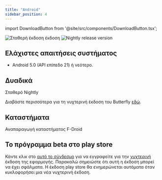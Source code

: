 ```yaml
---
title: "Android"
sidebar_position: 4
---
```


import DownloadButton from '@site/src/components/DownloadButton.tsx';

![Σταθερή έκδοση έκδοση](https://img.shields.io/badge/dynamic/yaml?color=c4840d&label=Stable&query=%24.version&url=https%3A%2F%2Fraw.githubusercontent.com%2FLinwoodDev%2Fbutterfly%2Fstable%2Fapp%2Fpubspec.yaml&style=for-the-badge) ![Nightly release version](https://img.shields.io/badge/dynamic/yaml?color=f7d28c&label=Nightly&query=%24.version&url=https%3A%2F%2Fraw.githubusercontent.com%2FLinwoodDev%2Fbutterfly%2Fnightly%2Fapp%2Fpubspec.yaml&style=for-the-badge)

## Ελάχιστες απαιτήσεις συστήματος

* Android 5.0 (API επίπεδο 21) ή νεότερο.

## Δυαδικά

<div className="row margin-bottom--lg padding--sm">
<DownloadButton className="button button--outline button--info button--lg margin--sm" href="https://github.com/LinwoodDev/butterfly/releases/download/stable/linwood-butterfly-android.apk">
  Σταθερό
</DownloadButton>
<DownloadButton className="button button--outline button--danger button--lg margin--sm" href="https://github.com/LinwoodDev/butterfly/releases/download/nightly/linwood-butterfly-android.apk">
  Nightly
</DownloadButton>
</div>

Διαβάστε περισσότερα για τη νυχτερινή έκδοση του Butterfly [εδώ](/nightly).

## Καταστήματα

<div className="row margin-bottom--lg padding--sm">
<Link className="button button--outline button--primary button--lg margin--sm" href="https://play.google.com/store/apps/details?id=dev.linwood.butterfly">
  Αναπαραγωγή καταστήματος
</Link>
<Link className="button button--outline button--primary button--lg margin--sm" href="https://f-droid.org/de/packages/dev.linwood.butterfly">
  F-Droid
</Link>
</div>

## Το πρόγραμμα beta στο play store

Κάντε κλικ στο [αυτό το σύνδεσμο](https://play.google.com/apps/testing/dev.linwood.butterfly) για να εγγραφείτε για την [νυχτερινή](/nightly) έκδοση της εφαρμογής. Παρακαλώ σημειώστε ότι αυτή η έκδοση μπορεί να έχει σφάλματα. Η έκδοση play store θα ενημερώνεται αυτόματα όταν κυκλοφορήσει μια νέα νυχτερινή έκδοση.
